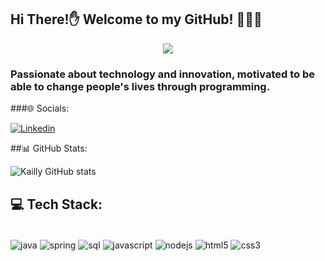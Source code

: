 ## Hi There!✋ Welcome to my GitHub! 👨🏻‍💻

<div align="center">
<img src="https://user-images.githubusercontent.com/122119589/230702684-817036fa-f663-4468-8726-156dbb102c57.gif"
="754px" />
</div>

### Passionate about technology and innovation, motivated to be able to change people's lives through programming.

###🌐 Socials:

[![Linkedin](https://img.shields.io/badge/LinkedIn-0077B5?style=for-the-badge&logo=linkedin&logoColor=white)](https://www.linkedin.com/in/kaillyarruda/)

##📊 GitHub Stats:

![Kailly GitHub stats](https://github-readme-stats.vercel.app/api?username=devkailly&show_icons=true&theme=dark)

## 💻 Tech Stack:

<div style="display: inline_block"><br/>
<img align="center" alt="java" src="https://img.shields.io/badge/Java-ED8B00?style=for-the-badge&logo=openjdk&logoColor=white"/>
<img align="center" alt="spring" src="https://img.shields.io/badge/Spring-6DB33F?style=for-the-badge&logo=spring&logoColor=white"/> 
<img align="center" alt="sql" src="https://img.shields.io/badge/MySQL-00000F?style=for-the-badge&logo=mysql&logoColor=white"/> 
<img align="center" alt="javascript" src="https://img.shields.io/badge/JavaScript-F7DF1E?style=for-the-badge&logo=javascript&logoColor=black"/>
<img align="center" alt="nodejs" src="https://img.shields.io/badge/Node.js-43853D?style=for-the-badge&logo=node.js&logoColor=white"/> 
<img align="center" alt="html5" src="https://img.shields.io/badge/HTML5-E34F26?style=for-the-badge&logo=html5&logoColor=white"/> 
<img align="center" alt="css3" src="https://img.shields.io/badge/CSS3-1572B6?style=for-the-badge&logo=css3&logoColor=white"/> 
</div>
